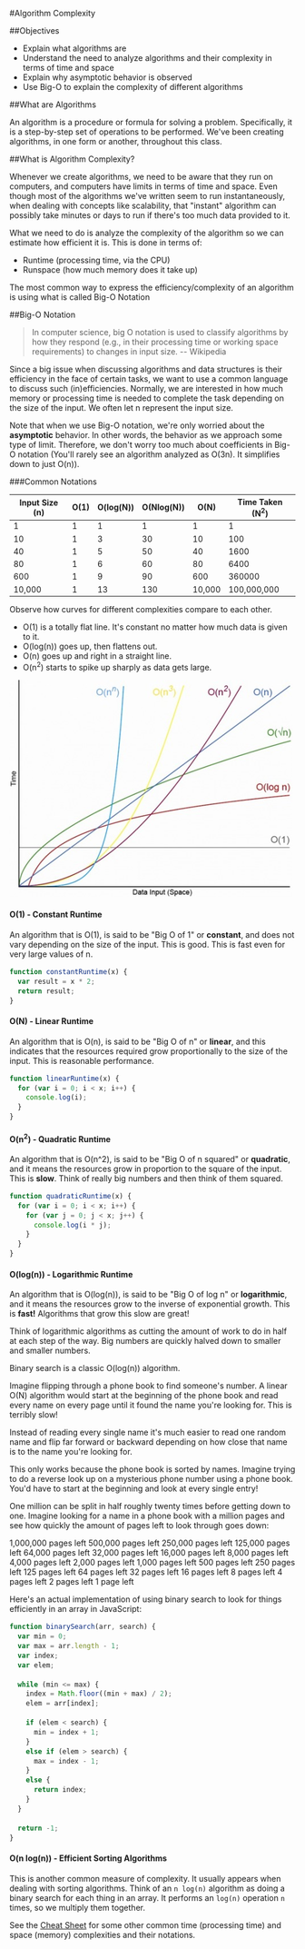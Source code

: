 #Algorithm Complexity

##Objectives

* Explain what algorithms are
* Understand the need to analyze algorithms and their complexity in terms of time and space
* Explain why asymptotic behavior is observed
* Use Big-O to explain the complexity of different algorithms

##What are Algorithms

An algorithm is a procedure or formula for solving a problem. Specifically, it is
a step-by-step set of operations to be performed. We've been creating algorithms,
in one form or another, throughout this class.

##What is Algorithm Complexity?

Whenever we create algorithms, we need to be aware that they run on computers, and
computers have limits in terms of time and space. Even though most of the algorithms
we've written seem to run instantaneously, when dealing with concepts like scalability,
that "instant" algorithm can possibly take minutes or days to run if there's too much
data provided to it.

What we need to do is analyze the complexity of the algorithm so we can estimate how
efficient it is. This is done in terms of:

* Runtime (processing time, via the CPU)
* Runspace (how much memory does it take up)

The most common way to express the efficiency/complexity of an algorithm is using what
is called Big-O Notation

##Big-O Notation

> In computer science, big O notation is used to classify algorithms by how they respond
(e.g., in their processing time or working space requirements) to changes in input size. -- Wikipedia

Since a big issue when discussing algorithms and data structures is their efficiency in
the face of certain tasks, we want to use a common language to discuss such (in)efficiencies.
Normally, we are interested in how much memory or processing time is needed to complete the
task depending on the size of the input. We often let n represent the input size.

Note that when we use Big-O notation, we're only worried about the **asymptotic** behavior.
In other words, the behavior as we approach some type of limit. Therefore, we don't worry
too much about coefficients in Big-O notation (You'll rarely see an algorithm analyzed as
O(3n). It simplifies down to just O(n)).

###Common Notations

|Input Size (n)|O(1) | O(log(N))  | O(Nlog(N)) | O(N)   |Time Taken (N<sup>2</sup>) |
|--------------|-----| ---------- | -----------| ------ |---------------------------|
| 1            |1    | 1          | 1          | 1      | 1                         |
| 10           |1    | 3          | 30         | 10     | 100                       |
| 40           |1    | 5          | 50         | 40     | 1600                      |
| 80           |1    | 6          | 60         | 80     | 6400                      |
| 600          |1    | 9          | 90         | 600    | 360000                    |
| 10,000       |1    | 13         | 130        | 10,000 | 100,000,000               |

Observe how curves for different complexities compare to each other.

* O(1) is a totally flat line. It's constant no matter how much
  data is given to it.
* O(log(n)) goes up, then flattens out.
* O(n) goes up and right in a straight line.
* O(n<sup>2</sup>) starts to spike up sharply as data gets large.

![Complexity Curves](big-o-complexity-curves.jpg)

#### O(1) - Constant Runtime

An algorithm that is O(1), is said to be "Big O of 1" or **constant**, and does not vary
depending on the size of the input. This is good. This is fast even for very large values
of n.

```js
function constantRuntime(x) {
  var result = x * 2;
  return result;
}
```

#### O(N) - Linear Runtime

An algorithm that is O(n), is said to be "Big O of n" or **linear**, and this indicates
that the resources required grow proportionally to the size of the input. This is reasonable
performance.

```js
function linearRuntime(x) {
  for (var i = 0; i < x; i++) {
    console.log(i);
  }
}
```

#### O(n<sup>2</sup>) - Quadratic Runtime

An algorithm that is O(n^2), is said to be "Big O of n squared" or **quadratic**,
and it means the resources grow in proportion to the square of the input. This is
**slow**. Think of really big numbers and then think of them squared.


```js
function quadraticRuntime(x) {
  for (var i = 0; i < x; i++) {
    for (var j = 0; j < x; j++) {
      console.log(i * j);
    }
  }
}
```

#### O(log(n)) - Logarithmic Runtime

An algorithm that is O(log(n)), is said to be "Big O of log n" or **logarithmic**,
and it means the resources grow to the inverse of exponential growth. This is **fast!**
Algorithms that grow this slow are great!

Think of logarithmic algorithms as cutting the amount of work to do in half
at each step of the way. Big numbers are quickly halved down to smaller and smaller
numbers.

Binary search is a classic O(log(n)) algorithm.

Imagine flipping through a phone book to find someone's number. A linear O(N) algorithm
would start at the beginning of the phone book and read every name on every page until
it found the name you're looking for. This is terribly slow!

Instead of reading every single name it's much easier to read one random name
and flip far forward or backward depending on how close that name is to the name
you're looking for.

This only works because the phone book is sorted by names.
Imagine trying to do a reverse look up on a mysterious phone number using a
phone book. You'd have to start at the beginning and look at every single entry!

One million can be split in half roughly twenty times before getting down to one.
Imagine looking for a name in a phone book with a million pages and see how quickly
the amount of pages left to look through goes down:

1,000,000 pages left
500,000 pages left
250,000 pages left
125,000 pages left
64,000 pages left
32,000 pages left
16,000 pages left
8,000 pages left
4,000 pages left
2,000 pages left
1,000 pages left
500 pages left
250 pages left
125 pages left
64 pages left
32 pages left
16 pages left
8 pages left
4 pages left
2 pages left
1 page left

Here's an actual implementation of using binary search to look for things
efficiently in an array in JavaScript:

```js
function binarySearch(arr, search) {
  var min = 0;
  var max = arr.length - 1;
  var index;
  var elem;

  while (min <= max) {
    index = Math.floor((min + max) / 2);
    elem = arr[index];

    if (elem < search) {
      min = index + 1;
    }
    else if (elem > search) {
      max = index - 1;
    }
    else {
      return index;
    }
  }

  return -1;
}
```

#### O(n log(n)) - Efficient Sorting Algorithms

This is another common measure of complexity. It usually appears when dealing
with sorting algorithms. Think of an `n log(n)` algorithm as doing a binary search
for each thing in an array. It performs an `log(n)` operation `n` times, so we
multiply them together.

See the [Cheat Sheet](http://bigocheatsheet.com/) for some other common time
(processing time) and space (memory) complexities and their notations.

